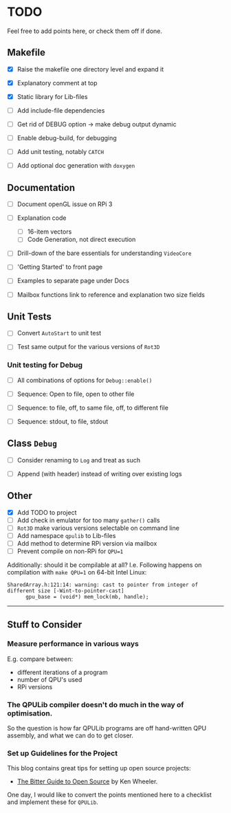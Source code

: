 
# TODO

Feel free to add points here, or check them off if done.


## Makefile

- [x] Raise the makefile one directory level and expand it
- [x] Explanatory comment at top
- [x] Static library for Lib-files
- [ ] Add include-file dependencies
- [ ] Get rid of DEBUG option -> make debug output dynamic
- [ ] Enable debug-build, for debugging
- [ ] Add unit testing, notably `CATCH`
- [ ] Add optional doc generation with `doxygen`


## Documentation

- [ ] Document openGL issue on RPi 3
- [ ] Explanation code
  - [ ] 16-item vectors
  - [ ] Code Generation, not direct execution
- [ ] Drill-down of the bare essentials for understanding `VideoCore`
- [ ] 'Getting Started' to front page
- [ ] Examples to separate page under Docs
- [ ] Mailbox functions link to reference and explanation two size fields


## Unit Tests

- [ ] Convert `AutoStart` to unit test
- [ ] Test same output for the various versions of `Rot3D`


### Unit testing for Debug

- [ ] All combinations of options for `Debug::enable()`
- [ ] Sequence: Open to file, open to other file
- [ ] Sequence: to file, off, to same file, off, to different file
- [ ] Sequence: stdout, to file, stdout


## Class `Debug`

- [ ] Consider renaming to `Log` and treat as such
- [ ] Append (with header) instead of writing over existing logs


## Other

- [x] Add TODO to project
- [ ] Add check in emulator for too many `gather()` calls
- [ ] `Rot3D` make various versions selectable on command line
- [ ] Add namespace `qpulib` to Lib-files
- [ ] Add method to determine RPi version via mailbox
- [ ] Prevent compile on non-RPi for `QPU=1`

Additionally: should it be compilable at all?
I.e. Following happens on compilation with `make QPU=1` on 64-bit Intel Linux:

```
SharedArray.h:121:14: warning: cast to pointer from integer of different size [-Wint-to-pointer-cast]
      gpu_base = (void*) mem_lock(mb, handle);
```

-----

## Stuff to Consider

### Measure performance in various ways

E.g. compare between:

  - different iterations of a program
  - number of QPU's used
  - RPi versions
  
  
### The QPULib compiler doesn't do much in the way of optimisation.

So the question is how far QPULib programs are off hand-written QPU assembly, and what we can do to get closer.


### Set up Guidelines for the Project

This blog contains great tips for setting up open source projects: 

- [The Bitter Guide to Open Source](https://medium.com/@ken_wheeler/a-bitter-guide-to-open-source-a8e3b6a3c1c4) by Ken Wheeler.

One day, I would like to convert the points mentioned here to a checklist and implement these for `QPULib`.
